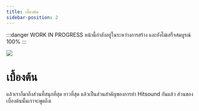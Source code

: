 ```yaml
---
title: เบื้องต้น
sidebar-position: 2
---
```

:::danger WORK IN PROGRESS
หน้านี้กำลังอยู่ในระหว่างการสร้าง และยังไม่เสร็จสมบูรณ์ 100%
:::

![](https://cdn.discordapp.com/attachments/531833851375386634/1061967164137033829/image.png)

# เบื้องต้น
แล้วเราก็มาถึงส่วนที้สนุกที่สุด ยาวที่สุด แล้วเป็นส่วนสำคัญของการทำ Hitsound กันแล้ว ส่วนของเบื่องต้นนั้นเราจะพูดถึงเ
